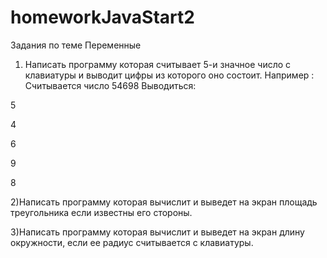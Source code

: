 # homeworkJavaStart2
Задания по теме Переменные

1) Написать программу которая считывает 5-и значное число с 
клавиатуры и выводит цифры из которого оно состоит. 
Например : Считывается число 54698
Выводиться:

5

4

6

9

8

2)Написать программу которая вычислит и выведет на экран 
площадь треугольника если известны его стороны.

3)Написать программу которая вычислит и выведет на экран 
длину окружности, если ее радиус считывается с клавиатуры.
